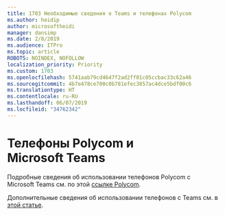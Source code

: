 ```yaml
---
title: 1703 Необходимые сведения о Teams и телефонах Polycom
ms.author: heidip
author: microsoftheidi
manager: dansimp
ms.date: 2/8/2019
ms.audience: ITPro
ms.topic: article
ROBOTS: NOINDEX, NOFOLLOW
localization_priority: Priority
ms.custom: 1703
ms.openlocfilehash: 5741aab79cd4647f2ad2ff01c05ccbac33c62a46
ms.sourcegitcommit: 4b7e478ce700c0b781efec3857ac4dce5bdf00c6
ms.translationtype: HT
ms.contentlocale: ru-RU
ms.lasthandoff: 06/07/2019
ms.locfileid: "34762342"
---
```

# <a name="polycom-phones-and-microsoft-teams"></a>Телефоны Polycom и Microsoft Teams

Подробные сведения об использовании телефонов Polycom с Microsoft Teams см. по этой [ссылке Polycom](http://www.polycom.com/content/dam/polycom/common/documents/faqs/polycom-phones-and-microsoft-teams-faq-enus.pdf).

Дополнительные сведения об использовании телефонов с Teams см. в [этой статье](https://docs.microsoft.com/ru-RU/microsoftteams/phones-for-teams).
